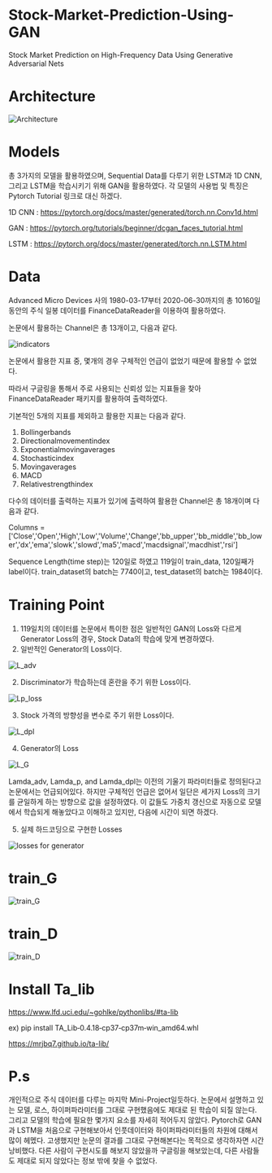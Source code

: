 # Stock-Market-Prediction-Using-GAN
Stock Market Prediction on High-Frequency Data Using Generative Adversarial Nets

# Architecture
![Architecture](https://user-images.githubusercontent.com/59387983/86938770-be88dc80-c17b-11ea-816b-17bd62675660.PNG)

# Models
총 3가지의 모델을 활용하였으며, Sequential Data를 다루기 위한 LSTM과 1D CNN, 그리고 LSTM을 학습시키기 위해 GAN을 활용하였다. 각 모델의 사용법 및 특징은 Pytorch Tutorial 링크로 대신 하겠다.

1D CNN : https://pytorch.org/docs/master/generated/torch.nn.Conv1d.html

GAN : https://pytorch.org/tutorials/beginner/dcgan_faces_tutorial.html

LSTM : https://pytorch.org/docs/master/generated/torch.nn.LSTM.html

# Data
Advanced Micro Devices 사의 1980-03-17부터 2020-06-30까지의 총 10160일 동안의 주식 일봉 데이터를 FinanceDataReader을 이용하여 활용하였다.

논문에서 활용하는 Channel은 총 13개이고, 다음과 같다.

![indicators](https://user-images.githubusercontent.com/59387983/86939182-37883400-c17c-11ea-9c68-9a86d20fd9ee.PNG)

논문에서 활용한 지표 중, 몇개의 경우 구체적인 언급이 없었기 때문에 활용할 수 없었다.

따라서 구글링을 통해서 주로 사용되는 신뢰성 있는 지표들을 찾아 FinanceDataReader 패키지를 활용하여 출력하였다.

기본적인 5개의 지표를 제외하고 활용한 지표는 다음과 같다.

1. Bollingerbands
2. Directionalmovementindex
3. Exponentialmovingaverages
4. Stochasticindex
5. Movingaverages
6. MACD
7. Relativestrengthindex

다수의 데이터를 출력하는 지표가 있기에 출력하여 활용한 Channel은 총 18개이며 다음과 같다.

Columns = ['Close','Open','High','Low','Volume','Change','bb_upper','bb_middle','bb_lower','dx','ema','slowk','slowd','ma5','macd','macdsignal','macdhist','rsi']

Sequence Length(time step)는 120일로 하였고 119일이 train_data, 120일째가 label이다. train_dataset의 batch는 7740이고, test_dataset의 batch는 1984이다.

# Training Point
1. 119일치의 데이터를 
논문에서 특이한 점은 일반적인 GAN의 Loss와 다르게 Generator Loss의 경우, Stock Data의 학습에 맞게 변경하였다.
1. 일반적인 Generator의 Loss이다.

![L_adv](https://user-images.githubusercontent.com/59387983/86940309-9ac69600-c17d-11ea-81d9-0270df012a6a.PNG)

2. Discriminator가 학습하는데 혼란을 주기 위한 Loss이다.

![Lp_loss](https://user-images.githubusercontent.com/59387983/86940306-9a2dff80-c17d-11ea-8d5b-03e7e666b33c.PNG)

3. Stock 가격의 방향성을 변수로 주기 위한 Loss이다.

![L_dpl](https://user-images.githubusercontent.com/59387983/86940301-99956900-c17d-11ea-97d3-ae257f337ec6.PNG)

4. Generator의 Loss

![L_G](https://user-images.githubusercontent.com/59387983/86940626-03157780-c17e-11ea-8a97-020a217f4a6b.PNG)

Lamda_adv, Lamda_p, and Lamda_dpl는 이전의 기울기 파라미터들로 정의된다고 논문에서는 언급되어있다. 하지만 구체적인 언급은 없어서 일단은 세가지 Loss의 크기를 균일하게 하는 방향으로 값을 설정하였다. 이 값들도 가중치 갱신으로 자동으로 모델에서 학습되게 해놓았다고 이해하고 있지만, 다음에 시간이 되면 하겠다.

5. 실제 하드코딩으로 구현한 Losses

![losses for generator](https://user-images.githubusercontent.com/59387983/86941199-a2d30580-c17e-11ea-86c8-68a2f572ee4d.PNG)

# train_G
![train_G](https://user-images.githubusercontent.com/59387983/86941960-884d5c00-c17f-11ea-8cda-9b969ac9ed4b.PNG)
# train_D
![train_D](https://user-images.githubusercontent.com/59387983/86941964-897e8900-c17f-11ea-9b8b-02c823e6678e.PNG)

# Install Ta_lib
https://www.lfd.uci.edu/~gohlke/pythonlibs/#ta-lib

ex) pip install TA_Lib‑0.4.18‑cp37‑cp37m‑win_amd64.whl

https://mrjbq7.github.io/ta-lib/

# P.s
개인적으로 주식 데이터를 다루는 마지막 Mini-Project일듯하다. 논문에서 설명하고 있는 모델, 로스, 하이퍼파라미터를 그대로 구현했음에도 제대로 된 학습이 되질 않는다. 그리고 모델의 학습에 필요한 몇가지 요소를 자세히 적어두지 않았다. Pytorch로 GAN과 LSTM을 처음으로 구현해보아서 인풋데이터와 하이퍼파라미터들의 차원에 대해서 많이 헤멨다. 고생했지만 눈문의 결과를 그대로 구현해본다는 목적으로 생각하자면 시간 낭비했다. 다른 사람이 구현시도를 해보지 않았을까 구글링을 해보았는데, 다른 사람들도 제대로 되지 않았다는 정보 밖에 찾을 수 없었다.
